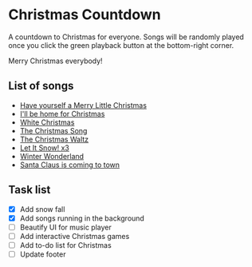 # Christmas Countdown
A countdown to Christmas for everyone. Songs will be randomly played once you click the green playback button at the bottom-right corner.

Merry Christmas everybody!

## List of songs
- [Have yourself a Merry Little Christmas](https://www.youtube.com/watch?v=jxxTHzERTsk)
- [I'll be home for Christmas](https://www.youtube.com/watch?v=dL71eMc1blw)
- [White Christmas](https://www.youtube.com/watch?v=mMl4Pls41qI)
- [The Christmas Song](https://www.youtube.com/watch?v=hwacxSnc4tI)
- [The Christmas Waltz](https://www.youtube.com/watch?v=Kr_zo8ivUCY)
- [Let It Snow! x3](https://www.youtube.com/watch?v=sE3uRRFVsmc)
- [Winter Wonderland](https://www.youtube.com/watch?v=9UeGgZVQXhc)
- [Santa Claus is coming to town](https://www.youtube.com/watch?v=rHKn6N-1_EY)

## Task list
- [x] Add snow fall
- [x] Add songs running in the background
- [ ] Beautify UI for music player
- [ ] Add interactive Christmas games
- [ ] Add to-do list for Christmas
- [ ] Update footer